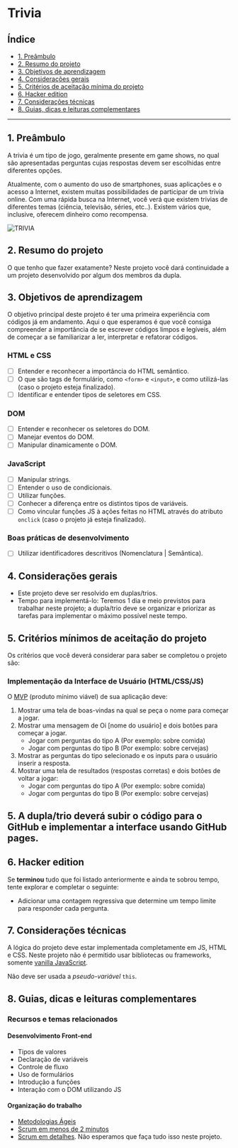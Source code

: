 # Trivia

## Índice

* [1. Preâmbulo](#1-preâmbulo)
* [2. Resumo do projeto](#2-resumo-do-projeto)
* [3. Objetivos de aprendizagem](#3-objetivos-de-aprendizagem)
* [4. Considerações gerais](#4-considerações-gerais)
* [5. Critérios de aceitação mínima do
  projeto](#5-critérios-de-aceitação-mínima-do-projeto)
* [6. Hacker edition](#6-hacker-edition)
* [7. Considerações técnicas](#7-considerações-técnicas)
* [8. Guias, dicas e leituras
  complementares](#8-guias-dicas-e-leituras-complementares)

***

## 1. Preâmbulo

A trivia é um tipo de jogo, geralmente presente em game shows, no qual são
apresentadas perguntas cujas respostas devem ser escolhidas entre diferentes
opções.

Atualmente, com o aumento do uso de smartphones, suas aplicações e o acesso a
Internet, existem muitas possibilidades de participar de um trivia online. Com
uma rápida busca na Internet, você verá que existem trivias de diferentes temas
(ciência, televisão, séries, etc..). Existem vários que, inclusive, oferecem
dinheiro como recompensa.

![TRIVIA](https://phandroid.s3.amazonaws.com/wp-content/uploads/2018/01/hq-trivia-android-screenshot.jpg)

## 2. Resumo do projeto

O que tenho que fazer exatamente? Neste projeto você dará continuidade a um projeto
desenvolvido por algum dos membros da dupla. 

## 3. Objetivos de aprendizagem

O objetivo principal deste projeto é ter uma primeira experiência com códigos
já em andamento. Aqui o que esperamos é que você consiga compreender a importância
de se escrever códigos limpos e legíveis, além de começar a se familiarizar a ler, interpretar
e refatorar códigos.

### HTML e CSS

* [ ] Entender e reconhecer a importância do HTML semântico.
* [ ] O que são tags de formulário, como `<form>` e `<input>`, e como utilizá-las (caso o projeto esteja finalizado).
* [ ] Identificar e entender tipos de seletores em CSS.

### DOM

* [ ] Entender e reconhecer os seletores do DOM.
* [ ] Manejar eventos do DOM.
* [ ] Manipular dinamicamente o DOM.

### JavaScript

* [ ] Manipular strings.
* [ ] Entender o uso de condicionais.
* [ ] Utilizar funções.
* [ ] Conhecer a diferença entre os distintos tipos de variáveis.
* [ ] Como vincular funções JS à ações feitas no HTML através do atributo `onclick` 
(caso o projeto já esteja finalizado). 

### Boas práticas de desenvolvimento

* [ ] Utilizar identificadores descritivos (Nomenclatura | Semântica).

## 4. Considerações gerais

* Este projeto deve ser resolvido em duplas/trios.
* Tempo para implementá-lo: Teremos 1 dia e meio previstos para trabalhar neste projeto; a dupla/trio deve se organizar e priorizar as tarefas para implementar o máximo possível neste tempo.

## 5. Critérios mínimos de aceitação do projeto

Os critérios que você deverá considerar para saber se completou o projeto são:


### Implementação da Interface de Usuário (HTML/CSS/JS)

O [MVP](https://www.youtube.com/watch?v=0Dn-BHj6l2E) (produto mínimo viável) de
sua aplicação deve:

1. Mostrar uma tela de boas-vindas na qual se peça o nome para começar a jogar.
2. Mostrar uma mensagem de Oi [nome do usuário] e dois botões para começar a
   jogar.
    - Jogar com perguntas do tipo A (Por exemplo: sobre comida)
    - Jogar com perguntas do tipo B (Por exemplo: sobre cervejas)
3. Mostrar as perguntas do tipo selecionado e os inputs para o usuário inserir a resposta.
4. Mostrar uma tela de resultados (respostas corretas) e dois botões de voltar a
   jogar:
    - Jogar com perguntas do tipo A (Por exemplo: sobre comida)
    - Jogar com perguntas do tipo B (Por exemplo: sobre cervejas)

## 5. A dupla/trio deverá subir o código para o GitHub e implementar a interface usando GitHub pages.

## 6. Hacker edition

Se **terminou** tudo que foi listado anteriormente e ainda te sobrou tempo,
tente explorar e completar o seguinte:

* Adicionar uma contagem regressiva que determine um tempo limite para responder
  cada pergunta.

## 7. Considerações técnicas

A lógica do projeto deve estar implementada completamente em JS, HTML e CSS.
Neste projeto não é permitido usar bibliotecas ou frameworks, somente [vanilla
JavaScript](https://medium.com/laboratoria-how-to/vanillajs-vs-jquery-31e623bbd46e).

Não deve ser usada a _pseudo-variável_ `this`.

## 8. Guias, dicas e leituras complementares

### Recursos e temas relacionados

#### Desenvolvimento Front-end

* Tipos de valores
* Declaração de variáveis
* Controle de fluxo
* Uso de formulários
* Introdução a funções
* Interação com o DOM utilizando JS

#### Organização do trabalho

* [Metodologias Ágeis](https://www.youtube.com/watch?v=v3fLx7VHxGM)
* [Scrum em menos de 2 minutos](https://www.youtube.com/watch?v=TRcReyRYIMg)
* [Scrum em detalhes](https://www.youtube.com/watch?v=XfvQWnRgxG0). Não
  esperamos que faça tudo isso neste projeto.

